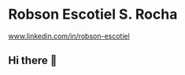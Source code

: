 # Robson Escotiel S. Rocha

www.linkedin.com/in/robson-escotiel

## Hi there 👋

<!-- 
**escotiel/escotiel** is a ✨ _special_ ✨ repository because its `README.md` (this file) appears on your GitHub profile.

## Nice to meet you!

### I'm Robson Escotiel: Technology Teacher at Centro Paula Souza, teaching these programming languages:
### - C++, C#, .Net, JAVA and PHP.
### I have passion for teach and learning.
### I'm also Full Stack JAVA Developer and Full Stack PHP Developer.

### 🔭 I’m currently working on JAVA and PHP development.
### 🌱 I’m currently learning and improving my knowlegments in Spring Boot, Hibernate, REST, Ionic, JWT, S3, MySQL and MongoDB.


<!-- 👯 I’m looking to collaborate on ...
🤔 I’m looking for help with ...
- 💬 Ask me about ...
- 📫 How to reach me: ...
- 😄 Pronouns: ...
- ⚡ Fun fact: ...
-->
